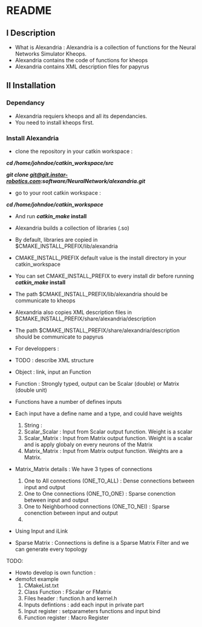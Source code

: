 # README #

## I Description ##

* What is Alexandria : Alexandria is a collection of functions for the Neural Networks Simulator Kheops.
* Alexandria contains the code of functions for kheops
* Alexandria contains XML description files for papyrus

## II Installation ##

### Dependancy ###

* Alexandria requiers kheops and all its dependancies.
* You need to install kheops first.

### Install Alexandria ###
* clone the repository in your catkin workspace :

**_cd /home/johndoe/catkin_workspace/src_**

**_git clone git@git.instar-robotics.com:software/NeuralNetwork/alexandria.git_**

* go to your root catkin workspace :

**_cd /home/johndoe/catkin_workspace_**

* And run **_catkin_make_ install**

* Alexandria builds a collection of libraries (.so) 
* By default, libraries are copied in $CMAKE_INSTALL_PREFIX/lib/alexandria
* CMAKE_INSTALL_PREFIX default value is the install directory in your catkin_workspace 
* You can set CMAKE_INSTALL_PREFIX to every install dir before running **_catkin_make_ install**
* The path $CMAKE_INSTALL_PREFIX/lib/alexandria should be communicate to kheops

* Alexandria also copies XML description files in $CMAKE_INSTALL_PREFIX/share/alexandria/description
* The path $CMAKE_INSTALL_PREFIX/share/alexandria/description should be communicate to papyrus

* For developpers : 

* TODO : describe XML structure

* Object : link, input an Function

* Function : Strongly typed, output can be Scalar (double) or Matrix (double unit)
* Functions have a number of defines inputs
* Each input have a define name and a type, and could have weights 
  1. String : 
  2. Scalar_Scalar : Input from Scalar output function. Weight is a scalar
  3. Scalar_Matrix : Input from Matrix output function. Weight is a scalar and is apply globaly on every neurons of the Matrix
  4. Matrix_Matrix : Input from Matrix output function. Weights are a Matrix.

* Matrix_Matrix details : We have 3 types of connections
  1. One to All connections (ONE_TO_ALL) : Dense connections between input and output 
  2. One to One connections (ONE_TO_ONE) : Sparse conenction between input and output 
  3. One to Neighborhood connections (ONE_TO_NEI) : Sparse conenction between input and output 
  4. 
  

* Using Input and iLink 

* Sparse Matrix : Connections is define is a Sparse Matrix Filter and we can generate every topology


TODO: 

* Howto develop is own function : 
* demofct example 
  1. CMakeList.txt 
  2. Class Function : FScalar or FMatrix
  3. Files header : function.h and kernel.h
  3. Inputs defintions : add each input in private part
  4. Input register : setparameters functions and input bind
  5. Function register : Macro Register
